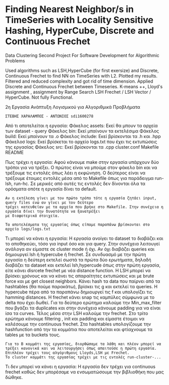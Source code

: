 # Finding Nearest Neighbor/s in TimeSeries with Locality Sensitive Hashing, HyperCube, Discrete and Continuous Frechet

Data Clustering Second Project For Software Development for Algorithmic Problems


Used algorithms such as LSH,HyperCube (for first exersize) and Discrete, Continuous Frechet to find NN on TimeSeries with L2.
Plotted my results.
Filtered and reduced complexity and got rid of time dimension.
Applied Discrete and Continuous Frechet between Timeseries.
K-means ++, Lloyd's assignment , assignment by Range Search LSH Frechet / LSH Vector / HyperCube.
Not fully Functional.









2η Εργασία Ανάπτυξη Λογισμικού για Αλγοριθμικά Προβλήματα 

	ΣΤΕΒΗΣ ΧΑΡΑΛΑΜΠΟΣ - ΑΝΤΩΝΙΟΣ sdi1600278
	
Από τι αποτελείται η εργασία:
	Φάκελος assets:	Εκεί θα μπουν τα αρχεία των dataset - query
	Φάκελος bin:		Εκεί μπαίνουν τα εκτελέσιμα
	Φάκελος build:		Εκεί μπαίνουν τα .ο
	Φάκελος include:	Εκεί βρίσκονται τα .h και .hpp
	Φάκελοσ logs:		Εκεί βρίσκεται το αρχείο logs.txt που έχει τις εκτυπώσεις της εργασίας
	Φάκελος src:		Εκεί βρίσκονται τα .cpp
	cluster.conf
	Makefile
	README
	
Πως τρέχει η εργασία:
	Αφού κάνουμε make στην εργασία υπάρχουν δύο τρόποι για να τρέξει. 
	Ο πρώτος είναι να μπούμε στον φάκελο bin και να τρέξουμε τις εντολές όπως λέει η εκφώνηση.
	Ο δεύτερος είναι να τρέξουμε έτοιμες εντολές μέσα από το Makefile όπως για παράδειγμα run-lsh, run-hc. 
	Σε μερικές από αυτές τις εντολές δεν δίνονται όλα τα ορόσματα οπότε η εργασία δίνει τα default.
	
	Αν η εκτέλεση γίνει με τον πρώτο τρόπο τότε η εργασία ζητάει input, query files ενώ αν γίνει με τον δεύτερο
	τρέχει κατευθείαν με τα αρχεία που βρήκε στο Makefile. Στην συνέχεια η εργασία δίνει την δυνατότητα να ξανατρέξει
	με διαφοτερικά στοιχεία.
	
	Τα αποτελέσματα της εργασίας όπως είπαμε παραπάνω βρίσκονται στο αρχείο logs/logs.txt
	
Τι μπορεί να κάνει η εργασία:
	Η εργασία ανοίγει το dataset το διαβάζει και το αποθηκεύει, τόσο για input όσο και για query. 
	Στην συνέχεια λειτουγεί ανάλογα αν είμαστε σε cluster mode ή όχι.
	Αν όχι διαβάζει queries και δημιουργεί lsh ή hypercube ή frechet.
	Σε συνδυασμό με την πρώτη εργασία η δεύτερη εκτελεί σωστά τα πρώτα δύο ερωτήματα, δηλαδή διαβάζει τα dataset και εκτελεί lsh,hypercude 
	όπως στην πρώτη εργασία, είτε κάνει disrcete frechet με νέα distance function.
	Η LSH μπορεί να βρίσκει χρόνους και να κάνει τις απαραίτητες εκτυπώσεις και με brute force και με get closest neighbors.
	Κάνει hash τα data που παίρνει από τα hashtables (θα πούμε παρακάτω), βρίσκει τις g και εκτελεί τα queries.
	H hypercube πέρα από τα παραπάνω δημιουργεί τις f και υπολογίζει τις hamming distances.
	H frechet κάνει snap τις καμπύλες σύμφωνα με το delta που έχει δωθεί. Για το δεύτερο ερώτημα καλούμε την Min_max_filter που βγάζει τα
	duplicates και στην συνέχεια κάνουμε padding για να είναι ίσα τα curves. Τέλος μέσα στην LSH καλούμε την frechet.
	Στο τρίτο ερώτημα κάνουμε filtering , init και padding και είμαστε έτοιμοι να καλέσουμε την continuous frechet.
	Στα hashtables υπολογίζουμε την hashfunction από την τα κομμάτια που αποτελείται και φτίαχνουμε τα tables με τα buckets τους.
	
	Για το Β κομμάτι της εργασίας, διορθώσαμε τα λάθη και πλέον μπορεί να τρέξει κανονικά και να λειτουργήσει όπως απαιτούσε η πρώτη εργασία.
	Επιπλέον τρέχει τους αλγόριθμους Lloyds,LSH με Frechet.
	To cluster κομμάτι της εργασίας τρέχει με τις εντολές run-cluster-...
	
Τι δεν μπορεί να κάνει η εργασία:
	Η εργασία δεν τρέχει για continuous frechet καθώς δεν μπορέσαμε να ενσωματώσουμε την βιβλιοθήκη που μας δώθηκε.


